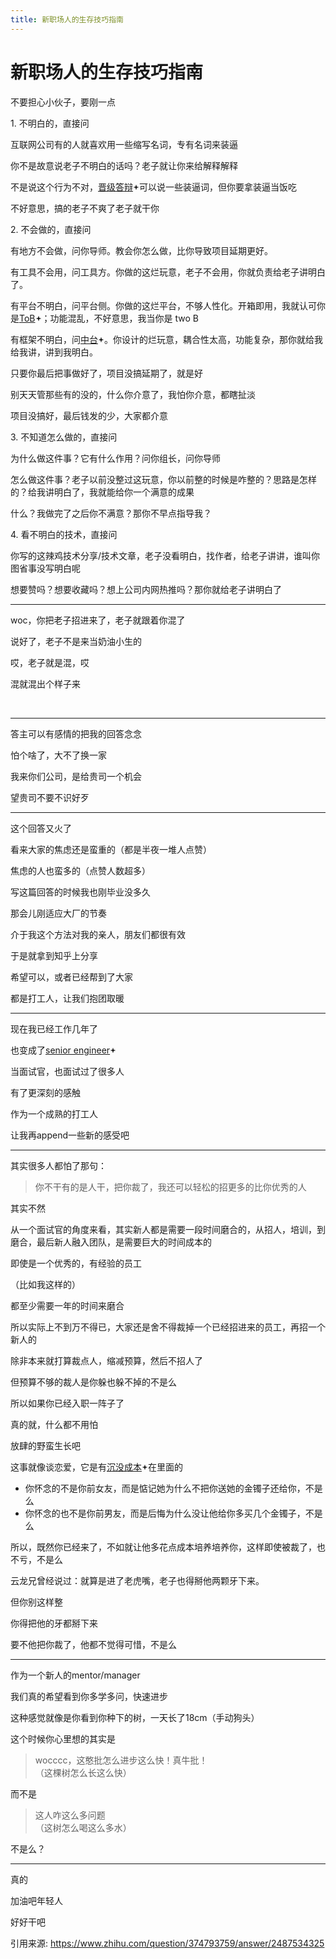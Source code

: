 ```yaml
---
title: 新职场人的生存技巧指南
---
```

# 新职场人的生存技巧指南

<span><div class="RichContent-inner"><div class="css-376mun"><span class="RichText ztext CopyrightRichText-richText css-1yl6ec1" options="[object Object]" itemprop="text"><p data-first-child="" data-pid="c6G8GxNi">不要担心小伙子，要刚一点</p><p data-pid="Ni8Acvjc">1. 不明白的，直接问</p><p data-pid="xUJ6rkkg">互联网公司有的人就喜欢用一些缩写名词，专有名词来装逼</p><p data-pid="A-79M3ii">你不是故意说老子不明白的话吗？老子就让你来给解释解释</p><p data-pid="ViM92d_7">不是说这个行为不对，<span><a class="RichContent-EntityWord css-b7erz1" data-za-not-track-link="true" data-paste-text="true" href="https://zhida.zhihu.com/search?content_id=482362864&amp;content_type=Answer&amp;match_order=1&amp;q=%E6%99%8B%E7%BA%A7%E7%AD%94%E8%BE%A9&amp;zhida_source=entity" target="_blank">晋级答辩<svg width="10px" height="10px" viewBox="0 0 16 16" class="ZDI ZDI--FourPointedStar16 css-1dvsrp" fill="currentColor"><path d="m5.068 9.267-3.08-.77a.512.512 0 0 1 0-.994l3.08-.77a2.289 2.289 0 0 0 1.665-1.665l.77-3.08a.512.512 0 0 1 .994 0l.77 3.08c.205.82.845 1.46 1.665 1.665l3.08.77a.512.512 0 0 1 0 .994l-3.08.77a2.29 2.29 0 0 0-1.665 1.665l-.77 3.08a.512.512 0 0 1-.994 0l-.77-3.08a2.289 2.289 0 0 0-1.665-1.665Z"></path></svg></a></span>可以说一些装逼词，但你要拿装逼当饭吃</p><p data-pid="o4pB1yoN">不好意思，搞的老子不爽了老子就干你</p><p data-pid="YVIpcVu7">2. 不会做的，直接问</p><p data-pid="JIsMpwl5">有地方不会做，问你导师。教会你怎么做，比你导致项目延期更好。</p><p data-pid="IDVfpPY1">有工具不会用，问工具方。你做的这烂玩意，老子不会用，你就负责给老子讲明白了。</p><p data-pid="AUzdHQkj">有平台不明白，问平台侧。你做的这烂平台，不够人性化。开箱即用，我就认可你是<span><a class="RichContent-EntityWord css-b7erz1" data-za-not-track-link="true" data-paste-text="true" href="https://zhida.zhihu.com/search?content_id=482362864&amp;content_type=Answer&amp;match_order=1&amp;q=ToB&amp;zhida_source=entity" target="_blank">ToB<svg width="10px" height="10px" viewBox="0 0 16 16" class="ZDI ZDI--FourPointedStar16 css-1dvsrp" fill="currentColor"><path d="m5.068 9.267-3.08-.77a.512.512 0 0 1 0-.994l3.08-.77a2.289 2.289 0 0 0 1.665-1.665l.77-3.08a.512.512 0 0 1 .994 0l.77 3.08c.205.82.845 1.46 1.665 1.665l3.08.77a.512.512 0 0 1 0 .994l-3.08.77a2.29 2.29 0 0 0-1.665 1.665l-.77 3.08a.512.512 0 0 1-.994 0l-.77-3.08a2.289 2.289 0 0 0-1.665-1.665Z"></path></svg></a></span>；功能混乱，不好意思，我当你是 two B</p><p data-pid="_1rGYcbL">有框架不明白，问<span><a class="RichContent-EntityWord css-b7erz1" data-za-not-track-link="true" data-paste-text="true" href="https://zhida.zhihu.com/search?content_id=482362864&amp;content_type=Answer&amp;match_order=1&amp;q=%E4%B8%AD%E5%8F%B0&amp;zhida_source=entity" target="_blank">中台<svg width="10px" height="10px" viewBox="0 0 16 16" class="ZDI ZDI--FourPointedStar16 css-1dvsrp" fill="currentColor"><path d="m5.068 9.267-3.08-.77a.512.512 0 0 1 0-.994l3.08-.77a2.289 2.289 0 0 0 1.665-1.665l.77-3.08a.512.512 0 0 1 .994 0l.77 3.08c.205.82.845 1.46 1.665 1.665l3.08.77a.512.512 0 0 1 0 .994l-3.08.77a2.29 2.29 0 0 0-1.665 1.665l-.77 3.08a.512.512 0 0 1-.994 0l-.77-3.08a2.289 2.289 0 0 0-1.665-1.665Z"></path></svg></a></span>。你设计的烂玩意，耦合性太高，功能复杂，那你就给我给我讲，讲到我明白。</p><p data-pid="klH58yFL">只要你最后把事做好了，项目没搞延期了，就是好</p><p data-pid="YM7xzrvb">别天天管那些有的没的，什么你介意了，我怕你介意，都瞎扯淡</p><p data-pid="V9Xda3jQ">项目没搞好，最后钱发的少，大家都介意</p><p data-pid="HbYvHx0p">3. 不知道怎么做的，直接问</p><p data-pid="sOJilN27">为什么做这件事？它有什么作用？问你组长，问你导师</p><p data-pid="fJujdJJE">怎么做这件事？老子以前没整过这玩意，你以前整的时候是咋整的？思路是怎样的？给我讲明白了，我就能给你一个满意的成果</p><p data-pid="9eXZc69o">什么？我做完了之后你不满意？那你不早点指导我？</p><p data-pid="7uESwDXY">4. 看不明白的技术，直接问</p><p data-pid="hyzvuILr">你写的这辣鸡技术分享/技术文章，老子没看明白，找作者，给老子讲讲，谁叫你图省事没写明白呢</p><p data-pid="UQ391BeU">想要赞吗？想要收藏吗？想上公司内网热推吗？那你就给老子讲明白了</p><hr><p data-pid="gCnwESaP">woc，你把老子招进来了，老子就跟着你混了</p><p data-pid="rH1Ynus2">说好了，老子不是来当奶油小生的</p><p data-pid="YMnAaNyW">哎，老子就是混，哎</p><p data-pid="ifXsWRzE">混就混出个样子来</p><p data-pid="5FhOQH2X" class="ztext-empty-paragraph"><br></p><hr><p data-pid="hlaqbHSF">答主可以有感情的把我的回答念念</p><p data-pid="RmgVRy57">怕个啥了，大不了换一家</p><p data-pid="-rVWFUx5">我来你们公司，是给贵司一个机会</p><p data-pid="GIDubNmn">望贵司不要不识好歹</p><hr><p data-pid="vm0FPsJL">这个回答又火了</p><p data-pid="NpE3tnle">看来大家的焦虑还是蛮重的（都是半夜一堆人点赞）</p><p data-pid="0rl4sGLw">焦虑的人也蛮多的（点赞人数超多）</p><p data-pid="sANZb65t">写这篇回答的时候我也刚毕业没多久</p><p data-pid="FKBqh_Xx">那会儿刚适应大厂的节奏</p><p data-pid="jNZ0sQxK">介于我这个方法对我的亲人，朋友们都很有效</p><p data-pid="O9IB91vg">于是就拿到知乎上分享</p><p data-pid="-TrHa9ql">希望可以，或者已经帮到了大家</p><p data-pid="kPbvMw_T">都是打工人，让我们抱团取暖</p><hr><p data-pid="B8JVWMrK">现在我已经工作几年了</p><p data-pid="BU5motwr">也变成了<span><a class="RichContent-EntityWord css-b7erz1" data-za-not-track-link="true" data-paste-text="true" href="https://zhida.zhihu.com/search?content_id=482362864&amp;content_type=Answer&amp;match_order=1&amp;q=senior+engineer&amp;zhida_source=entity" target="_blank">senior engineer<svg width="10px" height="10px" viewBox="0 0 16 16" class="ZDI ZDI--FourPointedStar16 css-1dvsrp" fill="currentColor"><path d="m5.068 9.267-3.08-.77a.512.512 0 0 1 0-.994l3.08-.77a2.289 2.289 0 0 0 1.665-1.665l.77-3.08a.512.512 0 0 1 .994 0l.77 3.08c.205.82.845 1.46 1.665 1.665l3.08.77a.512.512 0 0 1 0 .994l-3.08.77a2.29 2.29 0 0 0-1.665 1.665l-.77 3.08a.512.512 0 0 1-.994 0l-.77-3.08a2.289 2.289 0 0 0-1.665-1.665Z"></path></svg></a></span></p><p data-pid="1PQxGeA5">当面试官，也面试过了很多人</p><p data-pid="TGwFdo2u">有了更深刻的感触</p><p data-pid="h0c_F_Rq">作为一个成熟的打工人</p><p data-pid="P8DcQyEJ">让我再append一些新的感受吧</p><hr><p data-pid="08WvfhHO">其实很多人都怕了那句：</p><blockquote data-pid="DjttvuxN">你不干有的是人干，把你裁了，我还可以轻松的招更多的比你优秀的人</blockquote><p data-pid="dH1t_uPD">其实不然</p><p data-pid="kcfZR29l">从一个面试官的角度来看，其实新人都是需要一段时间磨合的，从招人，培训，到磨合，最后新人融入团队，是需要巨大的时间成本的</p><p data-pid="XHHtHZRj">即使是一个优秀的，有经验的员工</p><p data-pid="0AV7qBrW">（比如我这样的）</p><p data-pid="4yqn1oR8">都至少需要一年的时间来磨合</p><p data-pid="786l2y-I">所以实际上不到万不得已，大家还是舍不得裁掉一个已经招进来的员工，再招一个新人的</p><p data-pid="bYLS0rhI">除非本来就打算裁点人，缩减预算，然后不招人了</p><p data-pid="pGIjdcTx">但预算不够的裁人是你躲也躲不掉的不是么</p><p data-pid="5WQ8zNp7">所以如果你已经入职一阵子了</p><p data-pid="VwAkJsIL">真的就，什么都不用怕</p><p data-pid="lT7FtYBy">放肆的野蛮生长吧</p><p data-pid="W_embNv2">这事就像谈恋爱，它是有<span><a class="RichContent-EntityWord css-b7erz1" data-za-not-track-link="true" data-paste-text="true" href="https://zhida.zhihu.com/search?content_id=482362864&amp;content_type=Answer&amp;match_order=1&amp;q=%E6%B2%89%E6%B2%A1%E6%88%90%E6%9C%AC&amp;zhida_source=entity" target="_blank">沉没成本<svg width="10px" height="10px" viewBox="0 0 16 16" class="ZDI ZDI--FourPointedStar16 css-1dvsrp" fill="currentColor"><path d="m5.068 9.267-3.08-.77a.512.512 0 0 1 0-.994l3.08-.77a2.289 2.289 0 0 0 1.665-1.665l.77-3.08a.512.512 0 0 1 .994 0l.77 3.08c.205.82.845 1.46 1.665 1.665l3.08.77a.512.512 0 0 1 0 .994l-3.08.77a2.29 2.29 0 0 0-1.665 1.665l-.77 3.08a.512.512 0 0 1-.994 0l-.77-3.08a2.289 2.289 0 0 0-1.665-1.665Z"></path></svg></a></span>在里面的</p><ul><li data-pid="qwAmWWA8">你怀念的不是你前女友，而是惦记她为什么不把你送她的金镯子还给你，不是么</li><li data-pid="kvrI3ckz">你怀念的也不是你前男友，而是后悔为什么没让他给你多买几个金镯子，不是么</li></ul><p data-pid="QyE9GEKG">所以，既然你已经来了，不如就让他多花点成本培养培养你，这样即使被裁了，也不亏，不是么</p><p data-pid="qxRZ9EMF">云龙兄曾经说过：就算是进了老虎嘴，老子也得掰他两颗牙下来。</p><p data-pid="7PPw5eZT">但你别这样整</p><p data-pid="aTrFaZeE">你得把他的牙都掰下来</p><p data-pid="LQV9k-fB">要不他把你裁了，他都不觉得可惜，不是么</p><hr><p data-pid="zJDeVTlD">作为一个新人的mentor/manager</p><p data-pid="nuNPXTlF">我们真的希望看到你多学多问，快速进步</p><p data-pid="wPHcuWjS">这种感觉就像是你看到你种下的树，一天长了18cm（手动狗头）</p><p data-pid="4zIDH8-D">这个时候你心里想的其实是</p><blockquote data-pid="FvQ4mjVH">wocccc，这憨批怎么进步这么快！真牛批！<br>（这棵树怎么长这么快）</blockquote><p data-pid="gn-2i_nK">而不是</p><blockquote data-pid="4_j_4gOK">这人咋这么多问题<br>（这树怎么喝这么多水）</blockquote><p data-pid="g6tpO78E">不是么？</p><hr><p data-pid="ZPas_M-S">真的</p><p data-pid="P7Amqpk9">加油吧年轻人</p><p data-pid="meA6vqxt">好好干吧</p></span></div></div></span>

引用来源: https://www.zhihu.com/question/374793759/answer/2487534325
